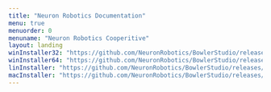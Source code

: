 ```yaml
---
title: "Neuron Robotics Documentation"
menu: true
menuorder: 0
menuname: "Neuron Robotics Cooperitive"
layout: landing
winInstaller32: "https://github.com/NeuronRobotics/BowlerStudio/releases/download/0.15.9/Windows-32-BowlerStudio-0.15.9.exe"
winInstaller64: "https://github.com/NeuronRobotics/BowlerStudio/releases/download/0.15.9/Windows-64-BowlerStudio-0.15.9.exe"
linInstaller: "https://github.com/NeuronRobotics/BowlerStudio/releases/download/0.15.9/Ubuntu-BowlerStudio-0.15.9.deb"
macInstaller: "https://github.com/NeuronRobotics/BowlerStudio/releases/download/0.15.9/MacOSX-BowlerStudio-0.15.9.zip"
---
```


